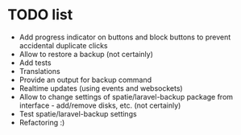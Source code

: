 # TODO list

- Add progress indicator on buttons and block buttons to prevent accidental duplicate clicks
- Allow to restore a backup (not certainly)
- Add tests
- Translations
- Provide an output for backup command
- Realtime updates (using events and websockets)
- Allow to change settings of spatie/laravel-backup package from interface - add/remove disks, etc. (not certainly)
- Test spatie/laravel-backup settings
- Refactoring :)
